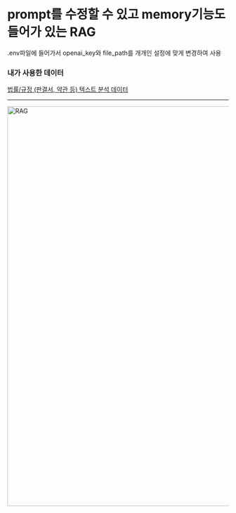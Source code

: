 # prompt를 수정할 수 있고 memory기능도 들어가 있는 RAG
.env파일에 들어가서 openai_key와 file_path를 개개인 설정에 맞게 변경하여 사용  
  
### 내가 사용한 데이터
[법률/규정 (판결서, 약관 등) 텍스트 분석 데이터](https://www.aihub.or.kr/aihubdata/data/view.do?currMenu=&topMenu=&aihubDataSe=data&dataSetSn=580)  

___

<img width="909" alt="RAG" src="https://github.com/PARKSANGPILL/LangChain_RAG_with_chat_history/assets/93169315/7bf7ccd0-1f9d-456e-83ed-824491be3039">
